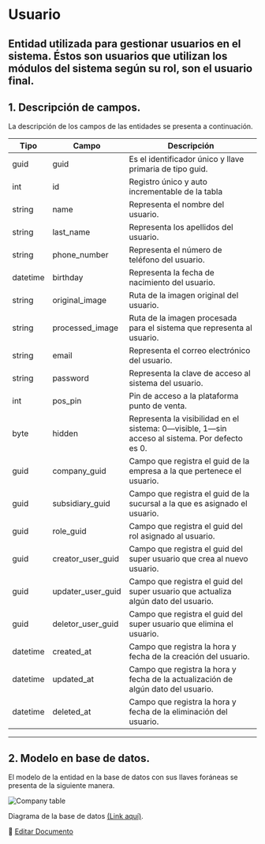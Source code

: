 # Usuario

Entidad utilizada para gestionar usuarios en el sistema. Éstos son usuarios que utilizan los módulos del sistema según su rol, son el usuario final.
---

## 1.   Descripción de campos.

La descripción de los campos de las entidades se presenta a continuación.

| Tipo | Campo | Descripción |
|-|-|-|
| guid | guid | Es el identificador único y llave primaria de tipo guid. |
| int | id | Registro único y auto incrementable de la tabla |
| string | name | Representa el nombre del usuario. |
| string | last_name | Representa los apellidos del usuario. |
| string | phone_number | Representa el número de teléfono del usuario. |
| datetime | birthday | Representa la fecha de nacimiento del usuario. |
| string | original_image | Ruta de la imagen original del usuario. |
| string | processed_image | Ruta de la imagen procesada para el sistema que representa al usuario. |
| string | email | Representa el correo electrónico del usuario. |
| string | password | Representa la clave de acceso al sistema del usuario. |
| int | pos_pin | Pin de acceso a la plataforma punto de venta. |
| byte | hidden | Representa la visibilidad en el sistema: 0—visible, 1—sin acceso al sistema. Por defecto es 0. |
| guid | company_guid | Campo que registra el guid de la empresa a la que pertenece el usuario. |
| guid | subsidiary_guid | Campo que registra el guid de la sucursal a la que es asignado el usuario. |
| guid | role_guid | Campo que registra el guid del rol asignado al usuario. |
| guid | creator_user_guid | Campo que registra el guid del super usuario que crea al nuevo usuario. |
| guid | updater_user_guid | Campo que registra el guid del super usuario que actualiza algún dato del usuario. |
| guid | deletor_user_guid | Campo que registra el guid del super usuario que elimina el usuario. |
| datetime | created_at | Campo que registra la hora y fecha de la creación del usuario. |
| datetime | updated_at | Campo que registra la hora y fecha de la actualización de algún dato del usuario. |
| datetime | deleted_at | Campo que registra la hora y fecha de la eliminación del usuario. |

--- 

## 2.  Modelo en base de datos.

El modelo de la entidad en la base de datos con sus llaves foráneas se presenta de la siguiente manera.

![Company table](/images/UserTable.png)

Diagrama de la base de datos [(Link aquí)](https://app.diagrams.net/#G12bfdBfGq1QhoH-HbKd0D5KDiGZxJKMYT).

📝 [Editar Documento](https://github.com/4uRest/documentation)